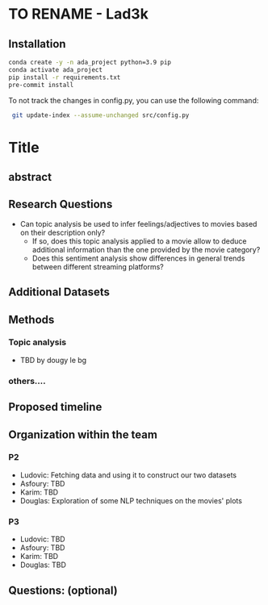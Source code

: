 # TO RENAME - Lad3k

## Installation
```bash
conda create -y -n ada_project python=3.9 pip
conda activate ada_project
pip install -r requirements.txt
pre-commit install
```

To not track the changes in config.py, you can use the following command:
```bash
 git update-index --assume-unchanged src/config.py
```


# Title

## abstract

## Research Questions
- Can topic analysis be used to infer feelings/adjectives to movies based on their description only?
  - If so, does this topic analysis applied to a movie allow to deduce additional information than the one provided by the movie category?
  - Does this sentiment analysis show differences in general trends between different streaming platforms?

## Additional Datasets

## Methods

### Topic analysis
- TBD by dougy le bg

### others....

## Proposed timeline

## Organization within the team

### P2
- Ludovic: Fetching data and using it to construct our two datasets
- Asfoury: TBD
- Karim: TBD
- Douglas: Exploration of some NLP techniques on the movies' plots

### P3
- Ludovic: TBD
- Asfoury: TBD
- Karim: TBD
- Douglas: TBD

## Questions: (optional)

